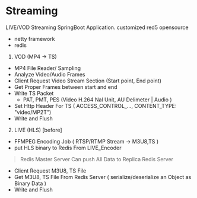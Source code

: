 # Streaming
LIVE/VOD Streaming SpringBoot Application. customized red5 opensource
+ netty framework
+ redis

1) VOD (MP4 -> TS)

- MP4 File Reader/ Sampling
- Analyze Video/Audio Frames
- Client Request Video Stream Section (Start point, End point)
- Get Proper Frames between start and end
- Write TS Packet 
  - PAT, PMT, PES (Video H.264 Nal Unit, AU Delimeter | Audio )
- Set Http Header For TS ( ACCESS_CONTROL_..., CONTENT_TYPE: "video/MP2T")
- Write and Flush


2) LIVE (HLS)
[before]
- FFMPEG Encoding Job ( RTSP/RTMP Stream -> M3U8,TS )
- put HLS binary to Redis
From LIVE_Encoder

> Redis Master Server Can push All Data to Replica Redis Server

- Client Request M3U8, TS File
- Get M3U8, TS File From Redis Server ( serialize/deserialize an Object as Binary Data )
- Write and Flush 
